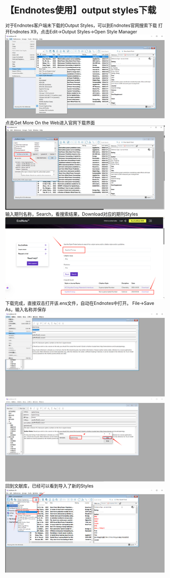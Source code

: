 # 【Endnotes使用】output styles下载
对于Endnotes客户端未下载的Output Styles，可以到Endnotes官网搜索下载
打开Endnotes X9，点击Edit->Output Styles->Open Style Manager
![alt text](image.png)
点击Get More On the Web进入官网下载界面
![alt text](image-1.png)
输入期刊名称，Search，看搜索结果，Download对应的期刊Styles
![alt text](image-2.png)
下载完成，直接双击打开该.ens文件，自动在Endnotes中打开。
File->Save As，输入名称并保存
![alt text](image-3.png)
![alt text](image-4.png)
回到文献库，已经可以看到导入了新的Styles
![alt text](image-5.png)
